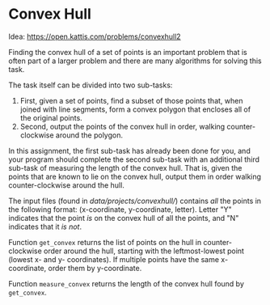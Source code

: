 # Convex Hull

Idea: <https://open.kattis.com/problems/convexhull2>

Finding the convex hull of a set of points is an important problem that is often part of a larger problem and there are many algorithms for solving this task.

The task itself can be divided into two sub-tasks:

1. First, given a set of points, find a subset of those points that, when joined with line segments, form a convex polygon that encloses all of the original points.
2. Second, output the points of the convex hull in order, walking counter-clockwise around the polygon.

In this assignment, the first sub-task has already been done for you, and your program should complete the second sub-task with an additional third sub-task of measuring the length of the convex hull. That is, given the points that are known to lie on the convex hull, output them in order walking counter-clockwise around the hull.

The input files (found in *data/projects/convexhull/*) contains *all* the points in the following format: (x-coordinate, y-coordinate, letter). Letter "Y" indicates that the point *is* on the convex hull of all the points, and "N" indicates that it *is not*.

Function `get_convex` returns the list of points on the hull in counter-clockwise order around the hull, starting with the leftmost-lowest point (lowest x- and y- coordinates). If multiple points have the same x-coordinate, order them by y-coordinate.

Function `measure_convex` returns the length of the convex hull found by `get_convex`.
